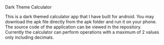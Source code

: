 Dark Theme Calculator

This is a dark themed calculator app that I have built for android. You may download the apk file directly from the apk folder and run it on your phone. The source code of the application can be viewed in the repository. Currently the calculator can perform operations with a maximum of 2 values only including decimals. 
